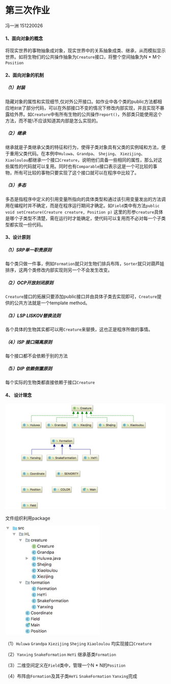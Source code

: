 # 第三次作业 

  冯一洲   151220026  

#### 1、面向对象的概念

​	将现实世界的事物抽象成对象，现实世界中的关系抽象成类、继承，从而模拟显示世界。如将生物们的公共操作抽象为`Creature`接口，将整个空间抽象为N * M个`Position` 



#### 2、面向对象的机制

##### （1）封装

​    	隐藏对象的属性和实现细节,仅对外公开接口。如作业中各个类的public方法都相应地`封装`了部分代码，可以在外部接口不变的情况下修改内部实现，并且实现不暴露给外界。如`Creature`中有所有生物的公共操作`report()`，外部类只能使用这个方法，而不能\不应该知道其内部是怎么实现的。

##### （2）继承

​	继承就是子类继承父类的特征和行为，使得子类对象具有父类的实例域和方法，便于重用父类代码。在本例中`Huluwa`、`Grandpa`、 `Shejing`、 `Xiezijing`、`Xiaoloulou`都继承一个接口`Creature`，说明他们具备一些相同的属性，那么对这些属性的代码就可以复用。同时也有`Comparable`接口表示这是一个可比较的事物，所有可比较的事物只要实现了这个接口就可以在程序中比较了。

##### （3）多态

​	多态是指程序中定义的引用变量所指向的具体类型和通过该引用变量发出的方法调用在编程时并不确定，而是在程序运行期间才确定。如`Field`类中有方法`public void setCreature(Creature creature, Position p)`  这里的形参`creature`具体是哪个子类型不清楚，需在运行时才能确定，使代码可以复用而不必对每一个子类型都实现一份代码。



#### 3、设计原则

##### （1）SRP单一职责原则

每个类只做一件事，例如`Formation`就只对生物们排兵布阵，`Sorter`就只对葫芦娃排序，这两个类修改内部实现则另一个不会发生改变。

##### （2）OCP开放封闭原则

`Creature`接口的拓展只要添加public接口并由具体子类去实现即可，`Creature`提供的公共方法就是一个template method。

##### （3）LSP LISKOV替换法则

各个具体的生物其实都可以用`Creature`来替换，这也正是程序所做的事情。

##### （4）ISP 接口隔离原则

每个接口都不会依赖于别的方法

##### （5）DIP 依赖倒置原则

每个实际的生物类都直接依赖于接口`Creature`



#### 4、 设计理念

![uml](./img/uml.png)



文件组织利用package

![package](./img/package.jpeg)

（1）`Huluwa` `Grandpa` `Xiezijing` `Shejing` `Xiaoloulou` 均实现接口`Creature`

（2）`Yanxing` `SnakeFormation` `HeYi` 继承基类`Formation` 

（3）二维空间定义在`Field`类中，管理一个N * N的`Position`	

（4）布阵由`Formation`及其子类`HeYi` `SnakeFormation` `Yanxing`完成



